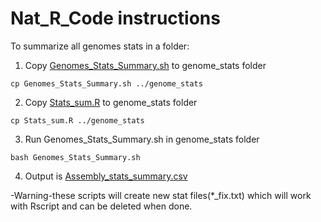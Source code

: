 # Nat_R_Code instructions

To summarize all genomes stats in a folder:
1. Copy [Genomes_Stats_Summary.sh](Genomes_Stats_Summary.sh) to genome_stats folder

```
cp Genomes_Stats_Summary.sh ../genome_stats
```

2. Copy [Stats_sum.R](Stats_sum.R) to genome_stats folder

```
cp Stats_sum.R ../genome_stats
```

3. Run Genomes_Stats_Summary.sh in genome_stats folder

```
bash Genomes_Stats_Summary.sh
```

4. Output is [Assembly_stats_summary.csv](Assembly_stats_summary.csv)

-Warning-these scripts will create new stat files(*_fix.txt)  which will work with Rscript and can be deleted when done. 
